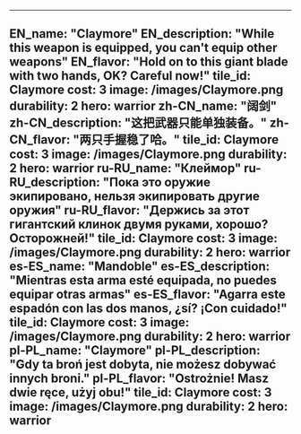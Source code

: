 ---

EN_name: "Claymore"
EN_description: "While this weapon is equipped, you can't equip other weapons"
EN_flavor: "Hold on to this giant blade with two hands, OK? Careful now!"
tile_id: Claymore
cost: 3
image: /images/Claymore.png
durability: 2
hero: warrior
zh-CN_name: "阔剑"
zh-CN_description: "这把武器只能单独装备。"
zh-CN_flavor: "两只手握稳了哈。"
tile_id: Claymore
cost: 3
image: /images/Claymore.png
durability: 2
hero: warrior
ru-RU_name: "Клеймор"
ru-RU_description: "Пока это оружие экипировано, нельзя экипировать другие оружия"
ru-RU_flavor: "Держись за этот гигантский клинок двумя руками, хорошо? Осторожней!"
tile_id: Claymore
cost: 3
image: /images/Claymore.png
durability: 2
hero: warrior
es-ES_name: "Mandoble"
es-ES_description: "Mientras esta arma esté equipada, no puedes equipar otras armas"
es-ES_flavor: "Agarra este espadón con las dos manos, ¿sí? ¡Con cuidado!"
tile_id: Claymore
cost: 3
image: /images/Claymore.png
durability: 2
hero: warrior
pl-PL_name: "Claymore"
pl-PL_description: "Gdy ta broń jest dobyta, nie możesz dobywać innych broni."
pl-PL_flavor: "Ostrożnie! Masz dwie ręce, użyj obu!"
tile_id: Claymore
cost: 3
image: /images/Claymore.png
durability: 2
hero: warrior
---